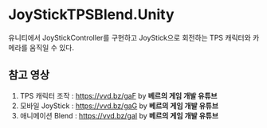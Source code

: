 # JoyStickTPSBlend.Unity
유니티에서 JoyStickController를 구현하고 JoyStick으로 회전하는 TPS 캐릭터와 카메라를 움직일 수 있다.  
## 참고 영상 
1) TPS 캐릭터 조작 : https://vvd.bz/gaF by __베르의 게임 개발 유튜브__ 
2) 모바일 JoyStick : https://vvd.bz/gaG by __베르의 게임 개발 유튜브__ 
3) 애니메이션 Blend : https://vvd.bz/gaI by __베르의 게임 개발 유튜브__   
